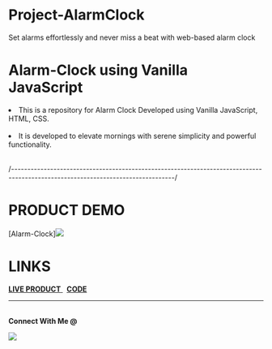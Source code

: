 # Project-AlarmClock
Set alarms effortlessly and never miss a beat with web-based alarm clock

# Alarm-Clock using Vanilla JavaScript

<li>This is a repository for Alarm Clock Developed using Vanilla JavaScript, HTML, CSS.</li>
<br>
<li> It is developed to elevate mornings with serene simplicity and powerful functionality.</li>
<br>

/--------------------------------------------------------------------------------------------------------------------------------/

# PRODUCT DEMO

[Alarm-Clock]<img src="img_of_clock.png">   <br>

# LINKS

<a href = "https://pralay2605q.github.io/Alarm-Clock/"> <b>LIVE PRODUCT</b> </a>  &nbsp; <a href = "https://github.com/aniruddh-joshi/Project-AlarmClock"> <b>CODE</b> </a> <br>

--------------------------------------------------------------------------------------------------------------------------------------------------------
<br>
<strong>Connect With Me @</strong>

<p align="center">

<a href="mailto:aniruddh.joshi2904@gmail.com"><img src="https://img.shields.io/badge/-aniruddh.joshi2904@gmail.com-D14836?style=flat&logo=Gmail&logoColor=white"/></a>


</p>
